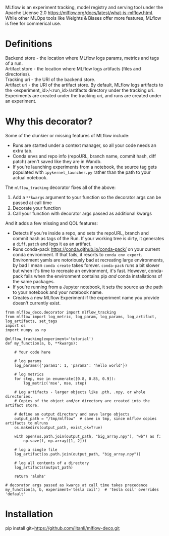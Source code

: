 MLflow is an experiment tracking, model registry and serving tool under the Apache License 2.0 https://mlflow.org/docs/latest/what-is-mlflow.html. While other MLOps tools like Weights & Biases offer more features, MLflow is free for commerical use.

# Definitions
Backend store - the location where MLflow logs params, metrics and tags of a run.<br>
Artifact store - the location where MLflow logs artifacts (files and directories).<br>
Tracking uri - the URI of the backend store.<br>
Artifact uri - the URI of the artifact store. By default, MLflow logs artifacts to the <experiment_id>/<run_id>/artifacts directory under the tracking uri.<br>
Experiments are created under the tracking uri, and runs are created under an experiment.<br>

# Why this decorator?
Some of the clunkier or missing features of MLflow include:
- Runs are started under a context manager, so all your code needs an extra tab.
- Conda envs and repo info (repoURL, branch name, commit hash, diff patch) aren't saved like they are in Wandb.
- If you're launching experiments from a notebook, the source tag gets populated with `ipykernel_launcher.py` rather than the path to your actual notebook.

The `mlflow_tracking` decorator fixes all of the above:
1. Add a `**kwargs` argument to your function so the decorator args can be passed at call time
2. Decorate your function
3. Call your function with decorator args passed as additional kwargs


And it adds a few missing and QOL features:

- Detects if you're inside a repo, and sets the repoURL, branch and commit hash as tags of the Run. If your working tree is dirty, it generates a `diff.patch` and logs it as an artifact.
- Runs conda-pack https://conda.github.io/conda-pack/ on your current conda environment. If that fails, it resorts to `conda env export`. Environment yamls are notoriously bad at recreating large environments, by bad I mean `conda create` takes forever. `conda-pack` runs a bit slower but when it's time to recreate an environment, it's fast. However, conda-pack fails when the environment contains pip _and_ conda installations of the same packages.
- If you're running from a Jupyter notebook, it sets the source as the path to your notebook and your notebook name.
- Creates a new MLflow Experiment if the experiment name you provide doesn't currently exist.

```
from mlflow_deco.decorator import mlflow_tracking
from mlflow import log_metric, log_param, log_params, log_artifact, log_artifacts, set_tags
import os
import numpy as np

@mlflow_tracking(experiment='tutorial')
def my_function(a, b, **kwargs):

    # Your code here

    # log params
    log_params({'param1': 1, 'param2': 'hello world'})

    # log metrics
    for step, mse in enumerate([0.8, 0.85, 0.9]):
        log_metric('mse', mse, step)

    # Log artifacts - larger objects like .pth, .npy, or whole directories.
    # Copies of the object and/or directory are created into the artifact store.

    # define an output directory and save large objects
    output_path = "/tmp/mlflow"  # save in tmp, since mlflow copies artifacts to mlruns
    os.makedirs(output_path, exist_ok=True)

    with open(os.path.join(output_path, "big_array.npy"), "wb") as f:
        np.save(f, np.array([1, 2]))

    # log a single file
    log_artifact(os.path.join(output_path, "big_array.npy"))

    # log all contents of a directory
    log_artifacts(output_path)

    return 'aloha'

# decorator args passed as kwargs at call time takes precedence
my_function(a, b, experiment='tesla coil')  # 'tesla coil' overrides 'default'
```




# Installation
pip install git+https://github.com/litanli/mlflow-deco.git




